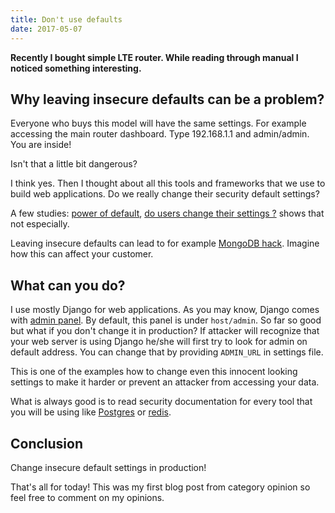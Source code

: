 ```yaml
---
title: Don't use defaults
date: 2017-05-07
---
```


**Recently I bought simple LTE router. While reading through manual I
noticed something interesting.**

## Why leaving insecure defaults can be a problem?

Everyone who buys this model will have the same settings. For example
accessing the main router dashboard. Type 192.168.1.1 and
admin/admin. You are inside!

Isn't that a little bit dangerous?

I think yes. Then I thought about all this tools and frameworks that we
use to build web applications. Do we really change their security
default settings?

A few studies: [power of
default](https://www.nngroup.com/articles/the-power-of-defaults/), [do
users change their settings
?](https://www.uie.com/brainsparks/2011/09/14/do-users-change-their-settings/)
shows that not especially.

Leaving insecure defaults can lead to for example [MongoDB
hack](https://snyk.io/blog/mongodb-hack-and-secure-defaults/). Imagine
how this can affect your customer.

## What can you do?

I use mostly Django for web applications. As you may know, Django comes
with [admin
panel](https://docs.djangoproject.com/en/1.11/ref/contrib/admin/). By
default, this panel is under `host/admin`. So far so good but what if
you don't change it in production? If attacker will recognize that your
web server is using Django he/she will first try to look for admin on
default address. You can change that by providing `ADMIN_URL` in
settings file.

This is one of the examples how to change even this innocent looking
settings to make it harder or prevent an attacker from accessing your
data.

What is always good is to read security documentation for every tool
that you will be using like
[Postgres](https://www.enterprisedb.com/blog/first-rule-securing-postgres-don%E2%80%99t-be-dumb)
or [redis](https://redis.io/topics/security).

## Conclusion

Change insecure default settings in production!

That's all for today! This was my first blog post from category opinion
so feel free to comment on my opinions.
